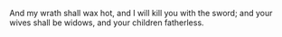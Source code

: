 And my wrath shall wax hot, and I will kill you with the sword; and your wives shall be widows, and your children fatherless.
